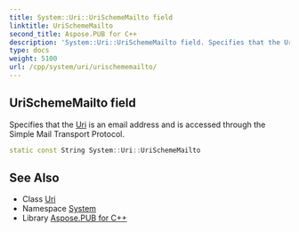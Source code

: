 ```yaml
---
title: System::Uri::UriSchemeMailto field
linktitle: UriSchemeMailto
second_title: Aspose.PUB for C++
description: 'System::Uri::UriSchemeMailto field. Specifies that the Uri is an email address and is accessed through the Simple Mail Transport Protocol in C++.'
type: docs
weight: 5100
url: /cpp/system/uri/urischememailto/
---
```

## UriSchemeMailto field


Specifies that the [Uri](../) is an email address and is accessed through the Simple Mail Transport Protocol.

```cpp
static const String System::Uri::UriSchemeMailto
```

## See Also

* Class [Uri](../)
* Namespace [System](../../)
* Library [Aspose.PUB for C++](../../../)
